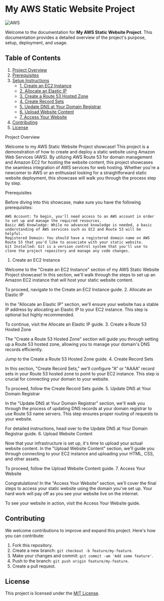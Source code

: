# My AWS Static Website Project

![AWS](https://img.shields.io/badge/AWS-%23FF9900.svg?style=for-the-badge&logo=amazon-aws&logoColor=white)

Welcome to the documentation for **My AWS Static Website Project**. This documentation provides a detailed overview of the project's purpose, setup, deployment, and usage.

## Table of Contents

1. [Project Overview](#project-overview)
2. [Prerequisites](#prerequisites)
3. [Setup Instructions](#setup-instructions)
    - [1. Create an EC2 Instance](#1-create-an-ec2-instance)
    - [2. Allocate an Elastic IP](#2-allocate-an-elastic-ip-optional-but-recommended)
    - [3. Create a Route 53 Hosted Zone](#3-create-a-route-53-hosted-zone)
    - [4. Create Record Sets](#4-create-record-sets)
    - [5. Update DNS at Your Domain Registrar](#5-update-dns-at-your-domain-registrar)
    - [6. Upload Website Content](#6-upload-website-content)
    - [7. Access Your Website](#7-access-your-website)
4. [Contributing](#contributing)
5. [License](#license)

Project Overview

Welcome to my AWS Static Website Project showcase! This project is a demonstration of how to create and deploy a static website using Amazon Web Services (AWS). By utilizing AWS Route 53 for domain management and Amazon EC2 for hosting the website content, this project showcases the seamless integration of AWS services for web hosting. Whether you're a newcomer to AWS or an enthusiast looking for a straightforward static website deployment, this showcase will walk you through the process step by step.

Prerequisites

Before diving into this showcase, make sure you have the following prerequisites:

    AWS Account: To begin, you'll need access to an AWS account in order to set up and manage the required resources.
    Basic AWS Knowledge: While no advanced knowledge is needed, a basic understanding of AWS services such as EC2 and Route 53 will be helpful.
    Registered Domain: You should have a registered domain name on AWS Route 53 that you'd like to associate with your static website.
    Git Installed: Git is a version control system that you'll use to clone the project repository and manage any code changes.

1. Create an EC2 Instance

Welcome to the "Create an EC2 Instance" section of my AWS Static Website Project showcase! In this section, we'll walk through the steps to set up an Amazon EC2 instance that will host your static website content.

To proceed, navigate to the Create an EC2 Instance guide.
2. Allocate an Elastic IP

In the "Allocate an Elastic IP" section, we'll ensure your website has a stable IP address by allocating an Elastic IP to your EC2 instance. This step is optional but highly recommended.

To continue, visit the Allocate an Elastic IP guide.
3. Create a Route 53 Hosted Zone

The "Create a Route 53 Hosted Zone" section will guide you through setting up a Route 53 hosted zone, allowing you to manage your domain's DNS records efficiently.

Jump to the Create a Route 53 Hosted Zone guide.
4. Create Record Sets

In this section, "Create Record Sets," we'll configure "A" or "AAAA" record sets in your Route 53 hosted zone to point to your EC2 instance. This step is crucial for connecting your domain to your website.

To proceed, follow the Create Record Sets guide.
5. Update DNS at Your Domain Registrar

In the "Update DNS at Your Domain Registrar" section, we'll walk you through the process of updating DNS records at your domain registrar to use Route 53 name servers. This step ensures proper routing of requests to your website.

For detailed instructions, head over to the Update DNS at Your Domain Registrar guide.
6. Upload Website Content

Now that your infrastructure is set up, it's time to upload your actual website content. In the "Upload Website Content" section, we'll guide you through connecting to your EC2 instance and uploading your HTML, CSS, and other assets.

To proceed, follow the Upload Website Content guide.
7. Access Your Website

Congratulations! In the "Access Your Website" section, we'll cover the final steps to access your static website using the domain you've set up. Your hard work will pay off as you see your website live on the internet.

To see your website in action, visit the Access Your Website guide.
## Contributing

We welcome contributions to improve and expand this project. Here's how you can contribute:

1. Fork this repository.
2. Create a new branch: `git checkout -b feature/my-feature`.
3. Make your changes and commit: `git commit -am 'Add some feature'`.
4. Push to the branch: `git push origin feature/my-feature`.
5. Create a pull request.

## License

This project is licensed under the [MIT License](LICENSE).
